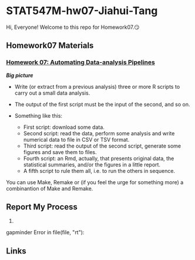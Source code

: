 
# STAT547M-hw07-Jiahui-Tang

Hi, Everyone! Welcome to this repo for Homework07.:smirk:

## Homework07 Materials

### [Homework 07: Automating Data-analysis Pipelines](https://stat545.com/hw07_automation.html)

***Big picture***

+ Write (or extract from a previous analysis) three or more R scripts to carry out a small data analysis.
+ The output of the first script must be the input of the second, and so on.
+ Something like this:

    - First script: download some data.
    - Second script: read the data, perform some analysis and write numerical data to file in CSV or TSV format.
    - Third script: read the output of the second script, generate some figures and save them to files.
    - Fourth script: an Rmd, actually, that presents original data, the statistical summaries, and/or the figures in a little report.
    - A fifth script to rule them all, i.e. to run the others in sequence.
    
You can use Make, Remake or (if you feel the urge for something more) a combinantion of Make and Remake.

## Report My Process

1.
gapminder
Error in file(file, "rt"): 


## Links
[](http://stat545.com/block024_group-nest-split-map.html)
[](https://www.rdocumentation.org/packages/broom/versions/0.4.2)
[](https://github.com/lindenb/makefile2graph)
